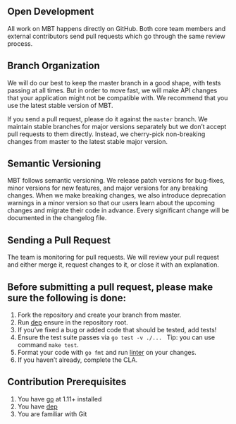 ## Open Development

All work on MBT happens directly on GitHub. 
Both core team members and external contributors send pull requests which go through the same review process.


## Branch Organization

We will do our best to keep the master branch in a good shape, with tests passing at all times. 
But in order to move fast, we will make API changes that your application might not be compatible with. 
We recommend that you use the latest stable version of MBT.

If you send a pull request, please do it against the `master` branch. 
We maintain stable branches for major versions separately but we don’t accept pull requests to them directly. 
Instead, we cherry-pick non-breaking changes from master to the latest stable major version.


## Semantic Versioning

MBT follows semantic versioning. 
We release patch versions for bug-fixes, minor versions for new features, and major versions for any breaking changes. 
When we make breaking changes, we also introduce deprecation warnings in a minor version 
so that our users learn about the upcoming changes and migrate their code in advance.
Every significant change will be documented in the changelog file.


## Sending a Pull Request

The team is monitoring for pull requests. We will review your pull request and either merge it, 
request changes to it, or close it with an explanation. 


## Before submitting a pull request, please make sure the following is done:

1. Fork the repository and create your branch from master.
2. Run [dep](https://github.com/golang/dep) ensure in the repository root.
3. If you’ve fixed a bug or added code that should be tested, add tests!
4. Ensure the test suite passes via `go test -v ./... ` Tip: you can use command `make test`.
5. Format your code with `go fmt` and run [linter](https://github.com/golang/lint) on your changes.
6. If you haven’t already, complete the CLA.


## Contribution Prerequisites

1. You have [go](https://golang.org/dl/) at 1.11+ installed
2. You have [dep](https://github.com/golang/dep)
3. You are familiar with Git